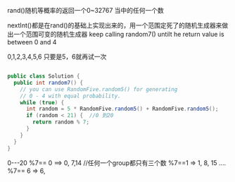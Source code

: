 rand()随机等概率的返回一个0~32767 当中的任何一个数

nextInt()都是在rand()的基础上实现出来的，用一个范围定死了的随机生成器来做出一个范围可变的随机生成器
keep calling random7() untilt he return value is between 0 and 4


0,1,2,3,4,5,6
只要是5，6就再试一次



```java

public class Solution {
  public int random7() {
    // you can use RandomFive.random5() for generating
    // 0 - 4 with equal probability.
    while (true) {
      int random = 5 * RandomFive.random5() + RandomFive.random5();
      if (random < 21) {  //0 到20
        return random % 7;  
      }
    }
  }
}

```


0---20
%7== 0  ==> 0, 7,14   //任何一个group都只有三个数
%7==1 =>  1, 8, 15
....
%7== 6 => 6, 